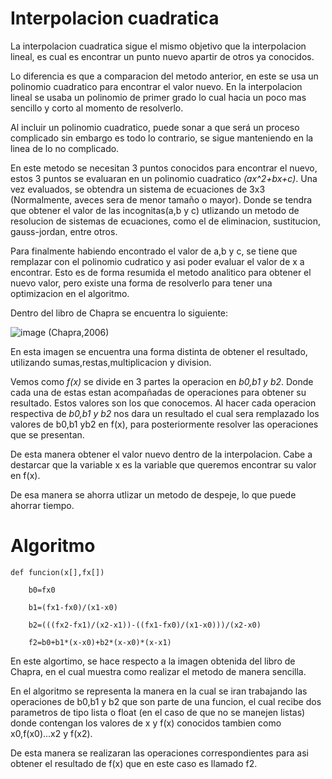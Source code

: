 # Interpolacion cuadratica

La interpolacion cuadratica sigue el mismo objetivo que la interpolacion lineal, es cual es encontrar un punto nuevo apartir de otros ya conocidos.

Lo diferencia es que a comparacion del metodo anterior, en este se usa un polinomio cuadratico para encontrar el valor nuevo. En la interpolacion lineal se usaba un polinomio de primer grado lo cual hacia un poco mas sencillo y corto al momento de resolverlo.

Al incluir un polinomio cuadratico, puede sonar a que será un proceso complicado sin embargo es todo lo contrario, se sigue manteniendo en la linea de lo no complicado.

En este metodo se necesitan 3 puntos conocidos para encontrar el nuevo, estos 3 puntos se evaluaran en un polinomio cuadratico _(ax^2+bx+c)_. Una vez evaluados, se obtendra un sistema de ecuaciones de 3x3 (Normalmente, aveces sera de menor tamaño o mayor).
Donde se tendra que obtener el valor de las incognitas(a,b y c) utlizando un metodo de resolucion de sistemas de ecuaciones, como el de eliminacion, sustitucion, gauss-jordan, entre otros. 

Para finalmente habiendo encontrado el valor de a,b y c, se tiene que remplazar con el polinomio cudratico y asi poder evaluar el valor de x a encontrar. Esto es de forma resumida el metodo analitico para obtener el nuevo valor, pero existe una forma de resolverlo para tener una optimizacion en el algoritmo.

Dentro del libro de Chapra se encuentra lo siguiente:

![image](https://github.com/CristianCHsx/Metodos-Numericos/assets/162630564/ef48ff63-a82c-47ed-88fe-afe7b3e84fdb) (Chapra,2006)

En esta imagen se encuentra una forma distinta de obtener el resultado, utilizando sumas,restas,multiplicacion y division.

Vemos como _f(x)_ se divide en 3 partes la operacion en _b0,b1 y b2_. Donde cada una de estas estan acompañadas de operaciones para obtener su resultado. Estos valores son los que conocemos. Al hacer cada operacion respectiva de _b0,b1 y b2_ nos dara un resultado el cual sera remplazado los valores de b0,b1 yb2 en f(x), para posteriormente resolver las operaciones que se presentan. 

De esta manera obtener el valor nuevo dentro de la interpolacion. Cabe a destarcar que la variable x es la variable que queremos encontrar su valor en f(x).

De esa manera se ahorra utlizar un metodo de despeje, lo que puede ahorrar tiempo.

# Algoritmo
    def funcion(x[],fx[])

        b0=fx0

        b1=(fx1-fx0)/(x1-x0)

        b2=(((fx2-fx1)/(x2-x1))-((fx1-fx0)/(x1-x0)))/(x2-x0)

        f2=b0+b1*(x-x0)+b2*(x-x0)*(x-x1)

En este algortimo, se hace respecto a la imagen obtenida del libro de Chapra, en el cual muestra como realizar el metodo de manera sencilla.

En el algoritmo se representa la manera en la cual se iran trabajando las operaciones de b0,b1 y b2 que son parte de una funcion, el cual recibe dos parametros de tipo lista o float (en el caso de que no se manejen listas) donde contengan los valores de x y f(x) conocidos tambien como x0,f(x0)...x2 y f(x2).

De esta manera se realizaran las operaciones correspondientes para asi obtener el resultado de f(x) que en este caso es llamado f2.